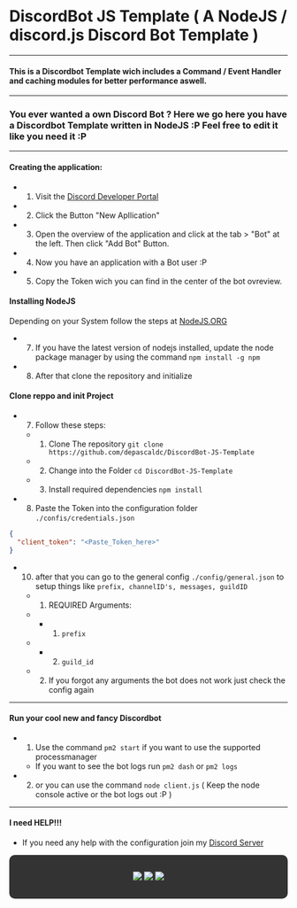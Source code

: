 # DiscordBot JS Template ( A NodeJS / discord.js Discord Bot Template )

---

#### This is a Discordbot Template wich includes a Command / Event Handler and caching modules for better performance aswell.

---

### You ever wanted a own Discord Bot ? Here we go here you have a Discordbot Template written in NodeJS :P Feel free to edit it like you need it :P

---

#### Creating the application:

- 1. Visit the [Discord Developer Portal](https://discord.com/developers/applications/)
- 2. Click the Button "New Apllication"
- 3. Open the overview of the application and click at the tab > "Bot" at the left. Then click "Add Bot" Button.
- 4. Now you have an application with a Bot user :P
- 5. Copy the Token wich you can find in the center of the bot ovreview.

#### Installing NodeJS

Depending on your System follow the steps at [NodeJS.ORG](https://nodejs.org/en/)

- 7.  If you have the latest version of nodejs installed, update the node package manager by using the command `npm install -g npm`

- 8.  After that clone the repository and initialize

#### Clone reppo and init Project

- 7. Follow these steps:

  - 1. Clone The repository `git clone https://github.com/depascaldc/DiscordBot-JS-Template`
  - 2. Change into the Folder `cd DiscordBot-JS-Template`
  - 3. Install required dependencies `npm install`

- 8. Paste the Token into the configuration folder `./confis/credentials.json`

```json
{
  "client_token": "<Paste_Token_here>"
}
```

- 10. after that you can go to the general config `./config/general.json` to setup things like `prefix, channelID's, messages, guildID`
  - 1. REQUIRED Arguments:
  - - 1. `prefix`
  - - 2. `guild_id`
  - 2. If you forgot any arguments the bot does not work just check the config again

---

#### Run your cool new and fancy Discordbot

- 1. Use the command `pm2 start` if you want to use the supported processmanager

  - If you want to see the bot logs run `pm2 dash` or `pm2 logs`

- 2. or you can use the command `node client.js` ( Keep the node console active or the bot logs out :P )

---

#### I need HELP!!!

- If you need any help with the configuration join my [Discord Server](https://discord.gg/Hjymztg5rR)

<div style="background:#333; border-radius:10px; padding:30px;" align="center">
    <a style="color:#00ff00" target="_blank" href="https://github.com/depascaldc/"><img src="https://img.shields.io/github/followers/depascaldc?label=GitHub%20Followers&logo=GitHub&logoColor=%23ffffff&style=flat-square"></img></a>
    <a style="color:#00ff00" target="_blank" href="https://discord.gg/Hjymztg5rR"><img src="https://img.shields.io/discord/776519121147527210?label=depascaldc.xyz%20Discord&logo=Discord&logoColor=%23ffffff&style=flat-square"></img></a>
    <a style="color:#00ff00" target="_blank" href="https://www.paypal.com/paypalme/depascaldc"><img src="https://img.shields.io/static/v1?label=Donate%20Via%20Paypal&message=paypal&style=flat-square&logo=paypal&color=lightgrey"></img></a>
</div>
